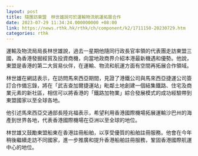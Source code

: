 ```yaml
---
layout: post
title: 隨團訪東盟　林世雄說可於運輸物流航運拓展合作
date: 2023-07-29 11:34:24.000000000 +08:00
link: https://news.rthk.hk/rthk/ch/component/k2/1711150-20230729.htm
categories: rthk
---
```


運輸及物流局局長林世雄說，過去一星期他隨同行政長官率領的代表團走訪東盟三國，為香港發掘經貿及投資商機，向當地政商界介紹本港最新機遇和優勢。他說，東盟是香港的第二大貿易伙伴，在運輸、物流和航運方面有空間再拓展合作領域。

林世雄在網誌表示，在訪問馬來西亞期間，見證了港鐵公司與馬來西亞捷運公司簽訂合作備忘錄，將在「武吉查加爾捷運站」毗鄰土地創建一個結集鐵路、住宅及商業元素的新社區，相信可以將香港的「鐵路加物業」綜合發展模式的成功經驗帶到東盟國家以至全球各地。

他引述馬來西亞交通部長陸兆福表示，希望利用香港國際機場拓展運輸沙巴州的海產到世界各地，代表香港國際機場在亞洲以至全球的地位。

林世雄又鼓勵東盟船東在香港註冊船舶，以享受優質的船舶註冊服務。他會在今年稍後繼續走訪不同國家，進一步推廣和提升香港船舶註冊服務，鞏固香港國際航運中心的地位。
